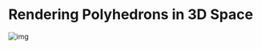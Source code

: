 # Rendering Polyhedrons in 3D Space

![img](https://media.discordapp.net/attachments/1023710494416195686/1078030758234574858/Untitled_2.png?width=1704&height=930)
